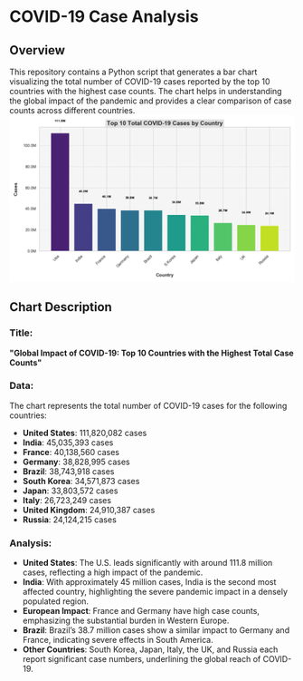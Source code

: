 # COVID-19 Case Analysis

## Overview

This repository contains a Python script that generates a bar chart visualizing the total number of COVID-19 cases reported by the top 10 countries with the highest case counts. The chart helps in understanding the global impact of the pandemic and provides a clear comparison of case counts across different countries.
![chart](plot_styled_updated.png)
## Chart Description

### Title:
**"Global Impact of COVID-19: Top 10 Countries with the Highest Total Case Counts"**

### Data:
The chart represents the total number of COVID-19 cases for the following countries:

- **United States**: 111,820,082 cases
- **India**: 45,035,393 cases
- **France**: 40,138,560 cases
- **Germany**: 38,828,995 cases
- **Brazil**: 38,743,918 cases
- **South Korea**: 34,571,873 cases
- **Japan**: 33,803,572 cases
- **Italy**: 26,723,249 cases
- **United Kingdom**: 24,910,387 cases
- **Russia**: 24,124,215 cases

### Analysis:

- **United States**: The U.S. leads significantly with around 111.8 million cases, reflecting a high impact of the pandemic.
- **India**: With approximately 45 million cases, India is the second most affected country, highlighting the severe pandemic impact in a densely populated region.
- **European Impact**: France and Germany have high case counts, emphasizing the substantial burden in Western Europe.
- **Brazil**: Brazil’s 38.7 million cases show a similar impact to Germany and France, indicating severe effects in South America.
- **Other Countries**: South Korea, Japan, Italy, the UK, and Russia each report significant case numbers, underlining the global reach of COVID-19.


